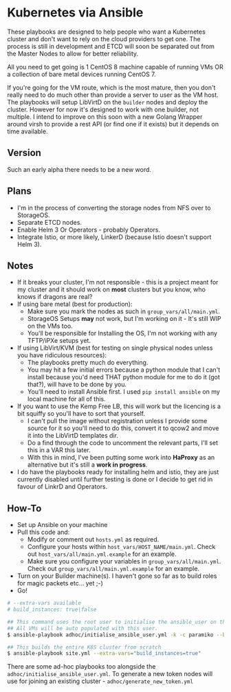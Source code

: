 # Kubernetes via Ansible

These playbooks are designed to help people who want a Kubernetes cluster and don't want to rely on the cloud providers to get one.
The process is still in development and ETCD will soon be separated out from the Master Nodes to allow for better reliability.

All you need to get going is 1 CentOS 8 machine capable of running VMs OR a collection of bare metal devices running CentOS 7.

If you're going for the VM route, which is the most mature, then you don't really need to do much other than provide a server to user as the VM host.
The playbooks will setup LibVirtD on the `builder` nodes and deploy the cluster. However for now it's designed to work with one builder, not multiple.
I intend to improve on this soon with a new Golang Wrapper around virsh to provide a rest API (or find one if it exists) but it depends on time available.

## Version
Such an early alpha there needs to be a new word.

## Plans
* I'm in the process of converting the storage nodes from NFS over to StorageOS.
* Separate ETCD nodes. 
* Enable Helm 3 Or Operators - probably Operators.
* Integrate Istio, or more likely, LinkerD (because Istio doesn't support Helm 3).

## Notes
* If it breaks your cluster, I'm not responsible - this is a project meant for my cluster and it should work on **most** 
clusters but you know, who knows if dragons are real?
* If using bare metal (best for production):
    * Make sure you mark the nodes as such in `group_vars/all/main.yml`.
    * StorageOS Setups **may** not work, but I'm working on it - It's still WIP on the VMs too.
    * You'll be responsible for Installing the OS, I'm not working with any TFTP/iPXe setups yet.
* If using LibVirt/KVM (best for testing on single physical nodes unless you have ridiculous resources):
    * The playbooks pretty much do everything.
    * You may hit a few initial errors because a python module that I can't 
    install because you'd need THAT python module for me to do it (got that?), will have to be done by you.
    * You'll need to install Ansible first. I used `pip install ansible` on my local machine for all of this.
* If you want to use the Kemp Free LB, this will work but the licencing is a bit squiffy so you'll have to sort that yourself.
  * I can't pull the image without registration unless I provide some source for it so you'll need to do this, convert it to qcow2 and move it into the LibVirtD templates dir.
  * Do a find through the code to uncomment the relevant parts, I'll set this in a VAR this later. 
  * With this in mind, I've been putting some work into **HaProxy** as an alternative but it's still a **work in progress**.
* I do have the playbooks ready for installing helm and istio, they are just currently disabled until further testing is done or I decide to get rid in favour of LinkrD and Operators. 

## How-To
* Set up Ansible on your machine
* Pull this code and:
  * Modify or comment out `hosts.yml` as required.
  * Configure your hosts within `host_vars/HOST_NAME/main.yml`. Check out `host_vars/all/main.yml.example` for an example.
  * Make sure you configure your variables in `group_vars/all/main.yml`. Check out `group_vars/all/main.yml.example` for an example.
* Turn on your Builder machine(s). I haven't gone so far as to build roles for magic packets etc... yet ;-)
* Go!

```bash
# --extra-vars available
# build_instances: true|false

## This command uses the root user to initialise the ansible_user on the buidler node.
## All VMs will be auto populated with this user. 
$ ansible-playbook adhoc/initialise_ansible_user.yml -k -c paramiko --become --ask-become-pass --ask-pass -c paramiko

## This builds the entire K8S cluster from scratch
$ ansible-playbook site.yml --extra-vars="build_instances=true"
```

There are some ad-hoc playbooks too alongside the `adhoc/initialise_ansible_user.yml`.
To generate a new token nodes will use for joining an existing cluster - `adhoc/generate_new_token.yml`
